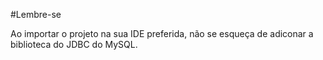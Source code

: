 #Lembre-se

Ao importar o projeto na sua IDE preferida, não se esqueça de adiconar a biblioteca do JDBC do MySQL.
